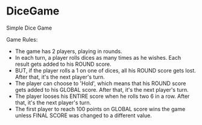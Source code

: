 # DiceGame
Simple Dice Game

Game Rules:

- The game has 2 players, playing in rounds.
- In each turn, a player rolls dices as many times as he wishes. Each result gets added to his ROUND score.
- BUT, if the player rolls a 1 on one of dices, all his ROUND score gets lost. After that, it's the next player's turn.
- The player can choose to 'Hold', which means that his ROUND score gets added to his GLOBAL score. After that, it's the next player's turn.
- The player looses his ENTIRE score when he rolls two 6 in a row. After that, it's the next player's turn.
- The first player to reach 100 points on GLOBAL score wins the game unless FINAL SCORE was changed to a different value.
